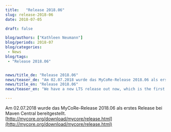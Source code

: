 ```yaml
---
title:   "Release 2018.06"
slug: release-2018-06
date: 2018-07-05

draft: false

blog/authors: ["Kathleen Neumann"]
blog/periods: 2018-07
blog/categories:
 - News
blog/tags:
 - "Release 2018.06"


news/title_de: "Release 2018.06"
news/teaser_de: "Am 02.07.2018 wurde das MyCoRe-Release 2018.06 als erstes Release bei Maven Central bereitgestellt."
news/title_en: "Release 2018.06"
news/teaser_en: "We have a new LTS release out now, which is the first available on maven central."

---
```


Am 02.07.2018 wurde das MyCoRe-Release 2018.06 als erstes Release bei Maven Central bereitgestellt.
[http://mycore.org/download/mycore/release.html](http://mycore.org/download/mycore/release.html)
